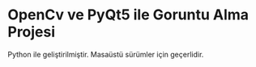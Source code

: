 # OpenCv ve PyQt5 ile Goruntu Alma Projesi
 Python ile geliştirilmiştir. Masaüstü sürümler için geçerlidir.
